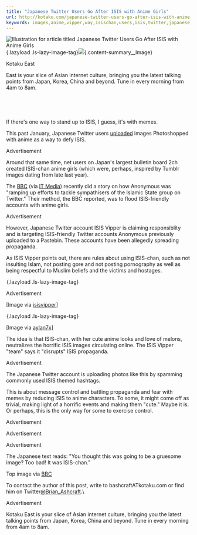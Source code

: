 ```yaml
---
title: "Japanese Twitter Users Go After ISIS with Anime Girls"
url: http://kotaku.com/japanese-twitter-users-go-after-isis-with-anime-girls-1719455505
keywords: images,anime,vipper,way,isischan,users,isis,twitter,japanese,girls,accounts
---
```

![Illustration for article titled Japanese Twitter Users Go After ISIS with Anime Girls](https://i.kinja-img.com/gawker-media/image/upload/s--ds1qTFLd--/c_fit,f_auto,fl_progressive,q_80,w_320/1351742265978878382.jpg){.lazyload .ls-lazy-image-tag}![](//x.kinja-static.com/assets/images/logos/placeholders/kotaku-saturated.png){.content-summary__Image}

Kotaku East

East is your slice of Asian internet culture, bringing you the latest talking points from Japan, Korea, China and beyond. Tune in every morning from 4am to 8am.

 

 

If there's one way to stand up to ISIS, I guess, it's with memes.

This past January, Japanese Twitter users [uploaded](http://kotaku.com/japanese-twitter-users-stand-up-to-isis-with-a-photos-1680848705) images Photoshopped with anime as a way to defy ISIS.

Advertisement

Around that same time, net users on Japan's largest bulletin board 2ch created ISIS-chan anime girls (which were, perhaps, inspired by Tumblr images dating from late last year).

The [BBC](http://www.bbc.com/news/technology-33608369) (via [IT Media](http://nlab.itmedia.co.jp/nl/articles/1507/22/news090.html)) recently did a story on how Anonymous was "ramping up efforts to tackle sympathisers of the Islamic State group on Twitter." Their method, the BBC reported, was to flood ISIS-friendly accounts with anime girls.

Advertisement

However, Japanese Twitter account ISIS Vipper is claiming responsiblity and is targeting ISIS-friendly Twitter accounts Anonymous previously uploaded to a Pastebin. These accounts have been allegedly spreading propaganda.

As ISIS Vipper points out, there are rules about using ISIS-chan, such as not insulting Islam, not posting gore and not posting pornography as well as being respectful to Muslim beliefs and the victims and hostages.

![Illustration for article titled Japanese Twitter Users Go After ISIS with Anime Girls](data:image/gif;base64,R0lGODlhAQABAAAAACH5BAEKAAEALAAAAAABAAEAAAICTAEAOw==){.lazyload .ls-lazy-image-tag}

Advertisement

\[Image via [isisvipper](https://twitter.com/isisvipper/status/564446345717489664)\]

![Illustration for article titled Japanese Twitter Users Go After ISIS with Anime Girls](data:image/gif;base64,R0lGODlhAQABAAAAACH5BAEKAAEALAAAAAABAAEAAAICTAEAOw==){.lazyload .ls-lazy-image-tag}

\[Image via [aylan7x](https://twitter.com/aylan7x/status/621297559609307136)\]

The idea is that ISIS-chan, with her cute anime looks and love of melons, neutralizes the horrific ISIS images circulating online. The ISIS Vipper "team" says it "disrupts" ISIS propaganda.

Advertisement

The Japanese Twitter account is uploading photos like this by spamming commonly used ISIS themed hashtags.

This is about message control and battling propaganda and fear with memes by reducing ISIS to anime characters. To some, it might come off as trivial, making light of a horrific events and making them "cute." Maybe it is. Or perhaps, this is the only way for some to exercise control.

Advertisement

Advertisement

Advertisement

The Japanese text reads: "You thought this was going to be a gruesome image? Too bad! It was ISIS-chan."

Top image via [BBC](http://www.bbc.com/news/technology-33608369)

To contact the author of this post, write to bashcraftATkotaku.com or find him on Twitter[\@Brian\_Ashcraft](https://twitter.com/Brian_Ashcraft).\

Advertisement

Kotaku East is your slice of Asian internet culture, bringing you the latest talking points from Japan, Korea, China and beyond. Tune in every morning from 4am to 8am.
